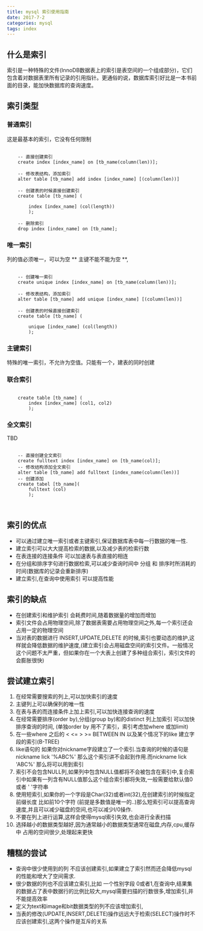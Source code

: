 ```yaml
---
title: mysql 索引使用指南
date: 2017-7-2
categories: mysql
tags: index
---
```

## 什么是索引

索引是一种特殊的文件(InnoDB数据表上的索引是表空间的一个组成部分)，它们包含着对数据表里所有记录的引用指针。更通俗的说，数据库索引好比是一本书前面的目录，能加快数据库的查询速度。

## 索引类型

### 普通索引

这是最基本的索引，它没有任何限制

``` mysql

    -- 直接创建索引
    create index [index_name] on [tb_name(column(len))];

    -- 修改表结构，添加索引
    alter table [tb_name] add index [index_name] [(column(len))]
    
    -- 创建表的时候直接创建索引
    create table [tb_name] (
        
        index [index_name] (col(length))
        );

    -- 删除索引
    drop index [index_name] on [tb_name];

```

### 唯一索引

列的值必须唯一，可以为空 ** 主键不能不能为空 **,

``` mysql

    -- 创建唯一索引
    create unique index [index_name] on [tb_name(column(len))];

    -- 修改表结构，添加索引
    alter table [tb_name] add unique [index_name] [(column(len))]
    
    -- 创建表的时候直接创建索引
    create table [tb_name] (
        
        unique [index_name] (col(length))
        );

```

### 主键索引
特殊的唯一索引，不允许为空值。只能有一个，建表的同时创建


### 联合索引

``` mysql

    create table [tb_name] (
        index [index_name] (col1, col2)
        );

```



### 全文索引
TBD

``` mysql

    -- 直接创建全文索引
    create fulltext index [index_name] on [tb_name(col)];
    -- 修改结构添加全文索引
    alter table [tb_name] add fulltext [index_name(column(len))]
    -- 创建添加
    create tabel [tb_name](
        fulltext (col)
        );



```

## 索引的优点

- 可以通过建立唯一索引或者主键索引,保证数据库表中每一行数据的唯一性.
- 建立索引可以大大提高检索的数据,以及减少表的检索行数
- 在表连接的连接条件 可以加速表与表直接的相连
- 在分组和排序字句进行数据检索,可以减少查询时间中 分组 和 排序时所消耗的时间(数据库的记录会重新排序)
- 建立索引,在查询中使用索引 可以提高性能

## 索引的缺点

- 在创建索引和维护索引 会耗费时间,随着数据量的增加而增加
- 索引文件会占用物理空间,除了数据表需要占用物理空间之外,每一个索引还会占用一定的物理空间
- 当对表的数据进行 INSERT,UPDATE,DELETE 的时候,索引也要动态的维护,这样就会降低数据的维护速度,(建立索引会占用磁盘空间的索引文件。一般情况这个问题不太严重，但如果你在一个大表上创建了多种组合索引，索引文件的会膨胀很快)

## 尝试建立索引
1. 在经常需要搜索的列上,可以加快索引的速度
2. 主键列上可以确保列的唯一性
3. 在表与表的而连接条件上加上索引,可以加快连接查询的速度
4. 在经常需要排序(order by),分组(group by)和的distinct 列上加索引 可以加快排序查询的时间,  (单独order by 用不了索引，索引考虑加where 或加limit)
5. 在一些where 之后的 < <= > >= BETWEEN IN 以及某个情况下的like 建立字段的索引(B-TREE)
6. like语句的 如果你对nickname字段建立了一个索引.当查询的时候的语句是 nickname lick '%ABC%' 那么这个索引讲不会起到作用.而nickname lick 'ABC%' 那么将可以用到索引
7. 索引不会包含NULL列,如果列中包含NULL值都将不会被包含在索引中,复合索引中如果有一列含有NULL值那么这个组合索引都将失效,一般需要给默认值0或者 ' '字符串
8. 使用短索引,如果你的一个字段是Char(32)或者int(32),在创建索引的时候指定前缀长度 比如前10个字符 (前提是多数值是唯一的..)那么短索引可以提高查询速度,并且可以减少磁盘的空间,也可以减少I/0操作.
9. 不要在列上进行运算,这样会使得mysql索引失效,也会进行全表扫描
10. 选择越小的数据类型越好,因为通常越小的数据类型通常在磁盘,内存,cpu,缓存中 占用的空间很少,处理起来更快

## 糟糕的尝试

- 查询中很少使用到的列 不应该创建索引,如果建立了索引然而还会降低mysql的性能和增大了空间需求.
- 很少数据的列也不应该建立索引,比如 一个性别字段 0或者1,在查询中,结果集的数据占了表中数据行的比例比较大,mysql需要扫描的行数很多,增加索引,并不能提高效率
- 定义为text和image和bit数据类型的列不应该增加索引,
- 当表的修改(UPDATE,INSERT,DELETE)操作远远大于检索(SELECT)操作时不应该创建索引,这两个操作是互斥的关系
